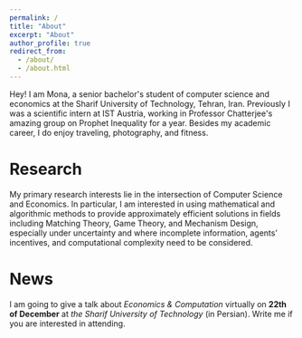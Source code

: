 ```yaml
---
permalink: /
title: "About"
excerpt: "About"
author_profile: true
redirect_from: 
  - /about/
  - /about.html
---
```


Hey! I am Mona, a senior bachelor's student of computer science and economics at the Sharif University of Technology, Tehran, Iran. Previously I was a scientific intern at IST Austria, working in Professor Chatterjee's amazing group on Prophet Inequality for a year. Besides my academic career, I do enjoy traveling, photography, and fitness. 

Research
======
My primary research interests lie in the intersection of Computer Science and Economics. In particular, I am interested in using mathematical and algorithmic methods to provide approximately efficient solutions in fields including Matching Theory, Game Theory, and Mechanism Design, especially under uncertainty and where incomplete information, agents’ incentives, and computational complexity need to be considered. 

News
======
I am going to give a talk about _Economics & Computation_ virtually on **22th of December** at _the Sharif University of Technology_ (in Persian). Write me if you are interested in attending.

